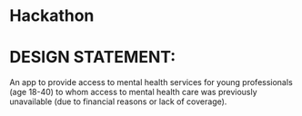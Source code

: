 # Hackathon

# DESIGN STATEMENT:
An app to provide access to mental health services for young professionals (age 18-40) to whom access to mental health care  was previously unavailable (due to financial reasons or lack of coverage). 
